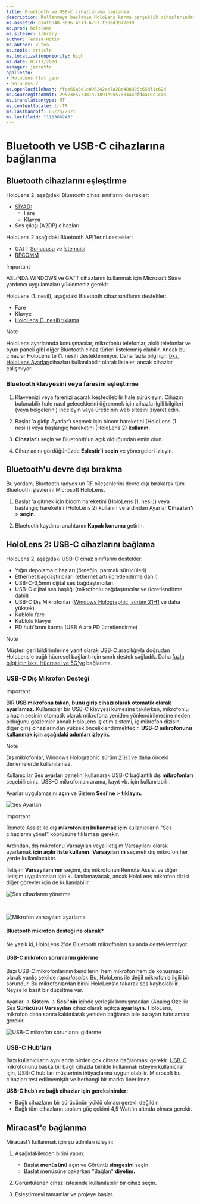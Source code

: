 ```yaml
---
title: Bluetooth ve USB-C cihazlarına bağlanma
description: Kullanmaya başlayın HoloLens karma gerçeklik cihazlarından Bluetooth ve USB-C cihazlarına ve donatılarına bağlanmanızı sağlar.
ms.assetid: 01af0848-3b36-4c13-b797-f38ad3977e30
ms.prod: hololens
ms.sitesec: library
author: Teresa-Motiv
ms.author: v-tea
ms.topic: article
ms.localizationpriority: high
ms.date: 03/11/2020
manager: jarrettr
appliesto:
- HoloLens (1st gen)
- HoloLens 2
ms.openlocfilehash: ffae65a6e1c096242ae7a28c488896c65df1c62d
ms.sourcegitcommit: 29573e577381a23891e9557884a6dfdaac0c1c48
ms.translationtype: MT
ms.contentlocale: tr-TR
ms.lasthandoff: 05/25/2021
ms.locfileid: "111380243"
---
```

# <a name="connect-to-bluetooth-and-usb-c-devices"></a>Bluetooth ve USB-C cihazlarına bağlanma

## <a name="pair-bluetooth-devices"></a>Bluetooth cihazlarını eşleştirme

HoloLens 2, aşağıdaki Bluetooth cihaz sınıflarını destekler:

- [SİYAD:](https://docs.microsoft.com/windows-hardware/drivers/hid/)
    - Fare
    - Klavye
- Ses çıkışı (A2DP) cihazları

HoloLens 2 aşağıdaki Bluetooth API'lerini destekler:
- GATT [Sunucusu](https://docs.microsoft.com/windows/uwp/devices-sensors/gatt-server) ve [İstemcisi](https://docs.microsoft.com/windows/uwp/devices-sensors/gatt-client)
- [RFCOMM](https://docs.microsoft.com/windows/uwp/devices-sensors/send-or-receive-files-with-rfcomm)
>[!IMPORTANT]
> ASLıNDA WINDOWS ve GATT cihazlarını kullanmak için Microsoft Store yardımcı uygulamaları yüklemeniz gerekir.

HoloLens (1. nesil), aşağıdaki Bluetooth cihaz sınıflarını destekler:

- Fare
- Klavye
- [HoloLens (1. nesil) tıklama](https://docs.microsoft.com/hololens/hololens1-clicker)

> [!NOTE]
> HoloLens ayarlarında konuşmacılar, mikrofonlu telefonlar, akıllı telefonlar ve oyun paneli gibi diğer Bluetooth cihaz türleri listelenmiş olabilir. Ancak bu cihazlar HoloLens'te (1. nesil) desteklenmiyor. Daha fazla bilgi için [bkz. HoloLens Ayarları](hololens-FAQ.md#hololens-settings-lists-devices-as-available-but-the-devices-dont-work)cihazları kullanılabilir olarak listeler, ancak cihazlar çalışmıyor.

### <a name="pair-a-bluetooth-keyboard-or-mouse"></a>Bluetooth klavyesini veya faresini eşleştirme

1. Klavyenizi veya farenizi açarak keşfedilebilir hale sürükleyin. Cihazın bulunabilir hale nasıl geleceklerini öğrenmek için cihazla ilgili bilgileri (veya belgelerini) inceleyin veya üreticinin web sitesini ziyaret edin.

1. Başlat 'a gidip Ayarlar'ı seçmek için bloom hareketini (HoloLens (1. nesil)) veya başlangıç hareketini (HoloLens 2) **kullanın.**

1. **Cihazlar'ı** seçin ve Bluetooth'un açık olduğundan emin olun.  

1. Cihaz adını gördüğünüzde **Eşleştir'i seçin** ve yönergeleri izleyin.

## <a name="disable-bluetooth"></a>Bluetooth'u devre dışı bırakma

Bu yordam, Bluetooth radyos un RF bileşenlerini devre dışı bırakarak tüm Bluetooth işlevlerini Microsoft HoloLens.

1. Başlat 'a gitmek için bloom hareketini (HoloLens (1. nesil)) veya başlangıç hareketini (HoloLens 2) kullanın ve ardından Ayarlar **Cihazları'ı**  >  **seçin.**

1. Bluetooth kaydırıcı anahtarını **Kapalı** **konuma** getirin.

## <a name="hololens-2-connect-usb-c-devices"></a>HoloLens 2: USB-C cihazlarını bağlama

HoloLens 2, aşağıdaki USB-C cihaz sınıflarını destekler:

- Yığın depolama cihazları (örneğin, parmak sürücüleri)
- Ethernet bağdaştırıcıları (ethernet artı ücretlendirme dahil)
- USB-C-3,5mm dijital ses bağdaştırıcıları
- USB-C dijital ses başlığı (mikrofonlu bağdaştırıcılar ve ücretlendirme dahil)
- USB-C Dış Mikrofonlar ([Windows Holographic, sürüm 21H1](hololens-release-notes.md#windows-holographic-version-21h1) ve daha yüksek)
- Kablolu fare
- Kablolu klavye
- PD hub'larını karma (USB A artı PD ücretlendirme)


> [!NOTE]
> Müşteri geri bildirimlerine yanıt olarak USB-C aracılığıyla doğrudan HoloLens'e bağlı hücresel bağlantı için sınırlı destek sağladık. Daha [fazla bilgi için bkz. Hücresel ve 5G'ye](hololens-cellular.md) bağlanma.

### <a name="usb-c-external-microphone-support"></a>USB-C Dış Mikrofon Desteği

> [!IMPORTANT]
> BIR **USB mikrofona takan, bunu giriş cihazı olarak otomatik olarak ayarlamaz.** Kullanıcılar bir USB-C klavyesi kümesine takılıyken, mikrofonlu cihazın sesinin otomatik olarak mikrofona yeniden yönlendirilmesine neden olduğunu gözlemler ancak HoloLens işletim sistemi, iç mikrofon dizisini diğer giriş cihazlarından yüksek önceliklendirmektedir. **USB-C mikrofonunu kullanmak için aşağıdaki adımları izleyin.**

> [!NOTE]
> Dış mikrofonlar, Windows Holographic sürüm [21H1](hololens-release-notes.md#windows-holographic-version-21h1) ve daha önceki derlemelerde kullanılamaz. 

Kullanıcılar Ses ayarları panelini kullanarak USB-C bağlantılı dış **mikrofonları** seçebilirsiniz. USB-C mikrofonları arama, kayıt vb. için kullanılabilir.

Ayarlar uygulamasını **açın** ve Sistem **Sesi'ne**  >  **tıklayın.**

![Ses Ayarları](images/usbc-mic-1.jpg)

> [!IMPORTANT]
> Remote Assist ile dış **mikrofonları kullanmak için** kullanıcıların "Ses cihazlarını yönet" köprüsüne tıklaması gerekir.
>
> Ardından, dış mikrofonu Varsayılan veya İletişim Varsayılanı olarak ayarlamak **için açılır** **liste kullanın.** **Varsayılan'ın** seçerek dış mikrofon her yerde kullanılacaktır.
>
> İletişim **Varsayılanı'nın** seçimi, dış mikrofonun Remote Assist ve diğer iletişim uygulamaları için kullanılamayacak, ancak HoloLens mikrofon dizisi diğer görevler için de kullanılabilir.

![Ses cihazlarını yönetme](images/usbc-mic-2.png)

<br>

![Mikrofon varsayılanı ayarlama](images/usbc-mic-3.jpg)

#### <a name="what-about-bluetooth-microphone-support"></a>Bluetooth mikrofon desteği ne olacak?

Ne yazık ki, HoloLens 2'de Bluetooth mikrofonları şu anda desteklenmiyor.

#### <a name="troubleshooting-usb-c-microphones"></a>USB-C mikrofon sorunlarını giderme

Bazı USB-C mikrofonlarının kendilerini hem mikrofon hem de konuşmacı olarak yanlış şekilde *raporlasalar.* Bu, HoloLens ile değil mikrofonla ilgili bir sorundur. Bu mikrofonlardan birini HoloLens'e takarak ses kaybolabilir. Neyse ki basit bir düzeltme var.  

Ayarlar   ->  **Sistem**  ->  **Sesi'nin** içinde yerleşik konuşmacıları (Analog Özellik Ses **Sürücüsü) Varsayılan** cihaz olarak açıkça **ayarlayın.** HoloLens, mikrofon daha sonra kaldırılarak yeniden bağlansa bile bu ayarı hatırlaması gerekir.

![USB-C mikrofon sorunlarını giderme](images/usbc-mic-4.png)
### <a name="usb-c-hubs"></a>USB-C Hub'ları

Bazı kullanıcıların aynı anda birden çok cihaza bağlanması gerekir. [USB-C](#usb-c-external-microphone-support) mikrofonunu başka bir bağlı cihazla birlikte kullanmak isteyen kullanıcılar için, USB-C hub'ları müşterinin ihtiyaçlarına uygun olabilir. Microsoft bu cihazları test edilmemiştir ve herhangi bir marka önerilmez.

**USB-C hub'ı ve bağlı cihazlar için gereksinimler:**

- Bağlı cihazların bir sürücünün yüklü olması gerekli değildir.
- Bağlı tüm cihazların toplam güç çekimi 4,5 Watt'ın altında olması gerekir.

## <a name="connect-to-miracast"></a>Miracast'e bağlanma

Miracast'i kullanmak için şu adımları izleyin:

1. Aşağıdakilerden birini yapın:  

   - Başlat **menüsünü** açın ve Görüntü **simgesini** seçin.
   - Başlat menüsüne bakarken "Bağlan" **diyelim.**  

1. Görüntülenen cihaz listesinde kullanılabilir bir cihaz seçin.

1. Eşleştirmeyi tamamlar ve projeye başlar.
